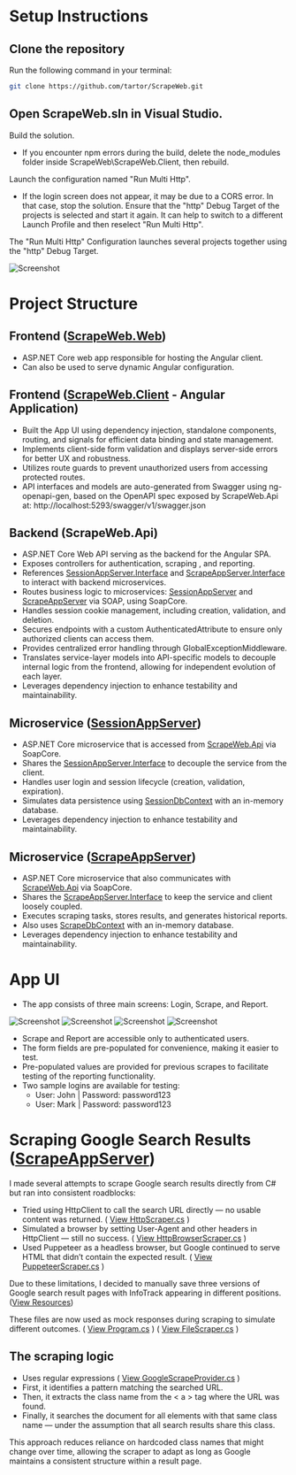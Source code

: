 # Setup Instructions

## Clone the repository
 
Run the following command in your terminal:
```bash
git clone https://github.com/tartor/ScrapeWeb.git
```
 
## Open ScrapeWeb.sln in Visual Studio.
 
Build the solution.
- If you encounter npm errors during the build, delete the node_modules folder inside ScrapeWeb\ScrapeWeb.Client, then rebuild.
 
Launch the configuration named "Run Multi Http".
- If the login screen does not appear, it may be due to a CORS error. In that case, stop the solution. Ensure that the "http" Debug Target of the projects is selected and start it again. It can help to switch to a different Launch Profile and then reselect "Run Multi Http".
 
The "Run Multi Http" Configuration launches several projects together using the "http" Debug Target.

![Screenshot](./ReadMe/projects.png)

# Project Structure

## Frontend ([ScrapeWeb.Web](./ScrapeWeb.Web))
 
- ASP.NET Core web app responsible for hosting the Angular client.
- Can also be used to serve dynamic Angular configuration.

## Frontend ([ScrapeWeb.Client](./ScrapeWeb.Client) - Angular Application)
- Built the App UI using dependency injection, standalone components, routing, and signals for efficient data binding and state management.
- Implements client-side form validation and displays server-side errors for better UX and robustness.
- Utilizes route guards to prevent unauthorized users from accessing protected routes.
- API interfaces and models are auto-generated from Swagger using ng-openapi-gen, based on the OpenAPI spec exposed by ScrapeWeb.Api at:
http://localhost:5293/swagger/v1/swagger.json


## Backend (ScrapeWeb.Api)
 
- ASP.NET Core Web API serving as the backend for the Angular SPA.
- Exposes controllers for authentication, scraping , and reporting.
- References [SessionAppServer.Interface](./SessionMicroservice/SessionAppServer.Interface) and [ScrapeAppServer.Interface](./ScrapeMicroservice/ScrapeAppServer.Interface) to interact with backend microservices.
- Routes business logic to microservices: [SessionAppServer](./SessionMicroservice/SessionAppServer) and [ScrapeAppServer](./ScrapeMicroservice/ScrapeAppServer) via SOAP, using SoapCore.
- Handles session cookie management, including creation, validation, and deletion.
- Secures endpoints with a custom AuthenticatedAttribute to ensure only authorized clients can access them.
- Provides centralized error handling through GlobalExceptionMiddleware.
- Translates service-layer models into API-specific models to decouple internal logic from the frontend, allowing for independent evolution of each layer.
- Leverages dependency injection to enhance testability and maintainability.
  
## Microservice ([SessionAppServer](./SessionMicroservice/SessionAppServer))
 
- ASP.NET Core microservice that is accessed from [ScrapeWeb.Api](./ScrapeWeb.Api) via SoapCore.
- Shares the [SessionAppServer.Interface](./SessionMicroservice/SessionAppServer.Interface) to decouple the service from the client.
- Handles user login and session lifecycle (creation, validation, expiration).
- Simulates data persistence using [SessionDbContext](./SessionMicroservice/SessionAppServer/DB/SessionDbContext.cs) with an in-memory database.
- Leverages dependency injection to enhance testability and maintainability.

## Microservice ([ScrapeAppServer](./ScrapeMicroservice/ScrapeAppServer))
 
- ASP.NET Core microservice that also communicates with [ScrapeWeb.Api](./ScrapeWeb.Api) via SoapCore.
- Shares the [ScrapeAppServer.Interface](./ScrapeMicroservice/ScrapeAppServer.Interface) to keep the service and client loosely coupled.   
- Executes scraping tasks, stores results, and generates historical reports.
- Also uses [ScrapeDbContext](./ScrapeMicroservice/ScrapeAppServer/DB/ScrapeDbContext.cs) with an in-memory database.
- Leverages dependency injection to enhance testability and maintainability.

# App UI
- The app consists of three main screens: Login, Scrape, and Report.

![Screenshot](./ReadMe/login.png) ![Screenshot](./ReadMe/scrape.png) ![Screenshot](./ReadMe/result.png) ![Screenshot](./ReadMe/report.png) 
  
- Scrape and Report are accessible only to authenticated users.
- The form fields are pre-populated for convenience, making it easier to test.
- Pre-populated values are provided for previous scrapes to facilitate testing of the reporting functionality.
- Two sample logins are available for testing:
   - User: John | Password: password123
   - User: Mark | Password: password123

  
# Scraping Google Search Results ([ScrapeAppServer](./ScrapeMicroservice/ScrapeAppServer))

I made several attempts to scrape Google search results directly from C# but ran into consistent roadblocks:
- Tried using HttpClient to call the search URL directly — no usable content was returned. ( [View HttpScraper.cs](./ScrapeMicroservice/ScrapeAppServer/Scrapers/HttpScraper.cs) )
- Simulated a browser by setting User-Agent and other headers in HttpClient — still no success. ( [View HttpBrowserScraper.cs](./ScrapeMicroservice/ScrapeAppServer/Scrapers/HttpBrowserScraper.cs) )
- Used Puppeteer as a headless browser, but Google continued to serve HTML that didn’t contain the expected result. ( [View PuppeteerScraper.cs](./ScrapeMicroservice/ScrapeAppServer/Scrapers/PuppeteerScraper.cs) )

Due to these limitations, I decided to manually save three versions of Google search result pages with InfoTrack appearing in different positions. ([View Resources](./ScrapeMicroservice/ScrapeAppServer/Resources/))

These files are now used as mock responses during scraping to simulate different outcomes.  ( [View Program.cs](./ScrapeMicroservice/ScrapeAppServer/Program.cs#L21-L27) ) ( [View FileScraper.cs](./ScrapeMicroservice/ScrapeAppServer/Scrapers/FileScraper.cs) )



## The scraping logic 
- Uses regular expressions ( [View GoogleScrapeProvider.cs](./ScrapeMicroservice/ScrapeAppServer/Providers/GoogleScrapeProvider.cs) )
- First, it identifies a pattern matching the searched URL.
- Then, it extracts the class name from the < a > tag where the URL was found.
- Finally, it searches the document for all elements with that same class name — under the assumption that all search results share this class.

This approach reduces reliance on hardcoded class names that might change over time, allowing the scraper to adapt as long as Google maintains a consistent structure within a result page.

